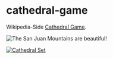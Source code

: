 # cathedral-game

Wikipedia-Side [Cathedral Game]([https://duckduckgo.com](https://en.wikipedia.org/wiki/Cathedral_(board_game)) "Everything about Cathedral board game").

![The San Juan Mountains are beautiful!]([/assets/images/san-juan-mountains.jpg](https://upload.wikimedia.org/wikipedia/commons/thumb/0/0c/Cathedral_game_pieces.svg/768px-Cathedral_game_pieces.svg.png) "Cathedral Sets")

[![Cathedral Set](/assets/images/shiprock.jpg "Cathedral set")](https://upload.wikimedia.org/wikipedia/commons/thumb/0/0c/Cathedral_game_pieces.svg/768px-Cathedral_game_pieces.svg.png)

